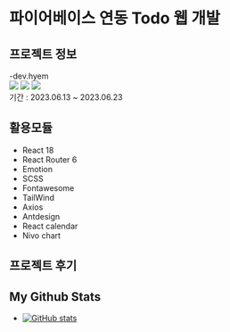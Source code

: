 # 파이어베이스 연동 Todo 웹 개발
## 프로젝트 정보
-dev.hyem <br />
<a href="mailto:devdev.hyem@gmail.com"><img src="https://img.shields.io/badge/Gmail-d14836?style=flat-square&logo=Gmail&logoColor=white&link=devdev.hyem0@gmail.com"/></a>
<a href="https://bead-tulip-a18.notion.site/hyem-s-dev-STUDY-75ffe819c7534a049b59871e6fe17dd4?pvs=4"><img src="https://img.shields.io/badge/Notion-000000?style=flat-square&logo=Notion&logoColor=white"/></a>
<a href="https://www.figma.com/files/team/1249998196033563045"><img src="https://img.shields.io/badge/Figma-F24E1E?style=flat-square&logo=Figma&logoColor=white"/></a><br />
기간 : 2023.06.13 ~ 2023.06.23
<br />


## 활용모듈
- React 18
- React Router 6
- Emotion
- SCSS
- Fontawesome
- TailWind
- Axios
- Antdesign
- React calendar
- Nivo chart

## 프로젝트 후기

## My Github Stats
- [![GitHub stats](https://github-readme-stats.vercel.app/api?username=hyemdev&hide_title=true&show_icons=true&include_all_commits=true&disable_animations=true&theme=vue)](https://github.com/hyemdev/fb-todo)
